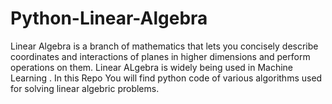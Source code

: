 # Python-Linear-Algebra
Linear Algebra is a branch of mathematics that lets you concisely describe coordinates and interactions of planes in higher dimensions and perform operations on them.
Linear ALgebra is widely being used in Machine Learning . In this Repo You will find python  code of various algorithms used  for solving linear algebric problems. 
